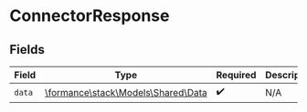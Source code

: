 # ConnectorResponse


## Fields

| Field                                                             | Type                                                              | Required                                                          | Description                                                       |
| ----------------------------------------------------------------- | ----------------------------------------------------------------- | ----------------------------------------------------------------- | ----------------------------------------------------------------- |
| `data`                                                            | [\formance\stack\Models\Shared\Data](../../Models/Shared/Data.md) | :heavy_check_mark:                                                | N/A                                                               |